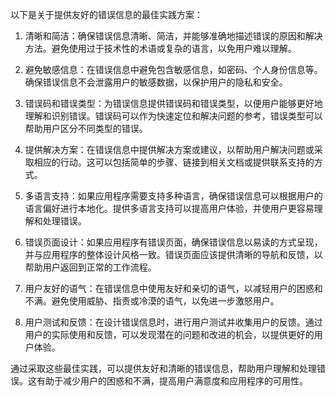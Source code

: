 以下是关于提供友好的错误信息的最佳实践方案：

1. 清晰和简洁：确保错误信息清晰、简洁，并能够准确地描述错误的原因和解决方法。避免使用过于技术性的术语或复杂的语言，以免用户难以理解。

2. 避免敏感信息：在错误信息中避免包含敏感信息，如密码、个人身份信息等。确保错误信息不会泄露用户的敏感数据，以保护用户的隐私和安全。

3. 错误码和错误类型：为错误信息提供错误码和错误类型，以便用户能够更好地理解和识别错误。错误码可以作为快速定位和解决问题的参考，错误类型可以帮助用户区分不同类型的错误。

4. 提供解决方案：在错误信息中提供解决方案或建议，以帮助用户解决问题或采取相应的行动。这可以包括简单的步骤、链接到相关文档或提供联系支持的方式。

5. 多语言支持：如果应用程序需要支持多种语言，确保错误信息可以根据用户的语言偏好进行本地化。提供多语言支持可以提高用户体验，并使用户更容易理解和处理错误。

6. 错误页面设计：如果应用程序有错误页面，确保错误信息以易读的方式呈现，并与应用程序的整体设计风格一致。错误页面应该提供清晰的导航和反馈，以帮助用户返回到正常的工作流程。

7. 用户友好的语气：在错误信息中使用友好和亲切的语气，以减轻用户的困惑和不满。避免使用威胁、指责或冷漠的语气，以免进一步激怒用户。

8. 用户测试和反馈：在设计错误信息时，进行用户测试并收集用户的反馈。通过用户的实际使用和反馈，可以发现潜在的问题和改进的机会，以提供更好的用户体验。

通过采取这些最佳实践，可以提供友好和清晰的错误信息，帮助用户理解和处理错误。这有助于减少用户的困惑和不满，提高用户满意度和应用程序的可用性。